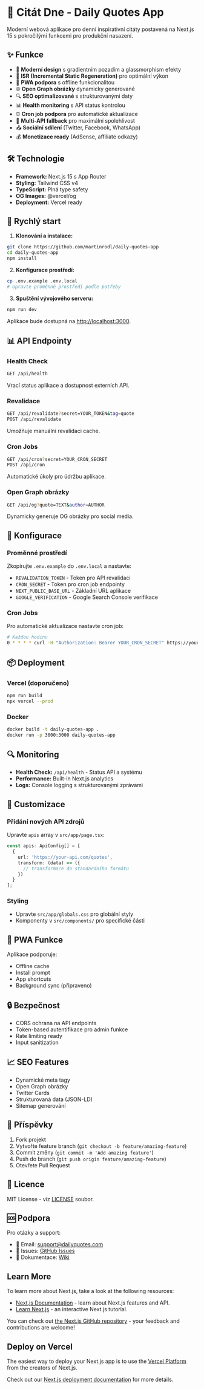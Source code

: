 # 📖 Citát Dne - Daily Quotes App

Moderní webová aplikace pro denní inspirativní citáty postavená na Next.js 15 s pokročilými funkcemi pro produkční nasazení.

## ✨ Funkce

- 🎨 **Moderní design** s gradientním pozadím a glassmorphism efekty
- 🔄 **ISR (Incremental Static Regeneration)** pro optimální výkon
- 📱 **PWA podpora** s offline funkcionalitou
- 🌐 **Open Graph obrázky** dynamicky generované
- 🔍 **SEO optimalizované** s strukturovanými daty
- 📊 **Health monitoring** s API status kontrolou
- ⏰ **Cron job podpora** pro automatické aktualizace
- 🚀 **Multi-API fallback** pro maximální spolehlivost
- 📤 **Sociální sdílení** (Twitter, Facebook, WhatsApp)
- 💰 **Monetizace ready** (AdSense, affiliate odkazy)

## 🛠️ Technologie

- **Framework:** Next.js 15 s App Router
- **Styling:** Tailwind CSS v4
- **TypeScript:** Plná type safety
- **OG Images:** @vercel/og
- **Deployment:** Vercel ready

## 🚀 Rychlý start

1. **Klonování a instalace:**
```bash
git clone https://github.com/martinrodl/daily-quotes-app
cd daily-quotes-app
npm install
```

2. **Konfigurace prostředí:**
```bash
cp .env.example .env.local
# Upravte proměnné prostředí podle potřeby
```

3. **Spuštění vývojového serveru:**
```bash
npm run dev
```

Aplikace bude dostupná na [http://localhost:3000](http://localhost:3000).

## 📊 API Endpointy

### Health Check
```bash
GET /api/health
```
Vrací status aplikace a dostupnost externích API.

### Revalidace
```bash
GET /api/revalidate?secret=YOUR_TOKEN&tag=quote
POST /api/revalidate
```
Umožňuje manuální revalidaci cache.

### Cron Jobs
```bash
GET /api/cron?secret=YOUR_CRON_SECRET
POST /api/cron
```
Automatické úkoly pro údržbu aplikace.

### Open Graph obrázky
```bash
GET /api/og?quote=TEXT&author=AUTHOR
```
Dynamicky generuje OG obrázky pro social media.

## 🔧 Konfigurace

### Proměnné prostředí
Zkopírujte `.env.example` do `.env.local` a nastavte:

- `REVALIDATION_TOKEN` - Token pro API revalidaci
- `CRON_SECRET` - Token pro cron job endpointy
- `NEXT_PUBLIC_BASE_URL` - Základní URL aplikace
- `GOOGLE_VERIFICATION` - Google Search Console verifikace

### Cron Jobs
Pro automatické aktualizace nastavte cron job:
```bash
# Každou hodinu
0 * * * * curl -H "Authorization: Bearer YOUR_CRON_SECRET" https://your-app.vercel.app/api/cron
```

## 📦 Deployment

### Vercel (doporučeno)
```bash
npm run build
npx vercel --prod
```

### Docker
```bash
docker build -t daily-quotes-app .
docker run -p 3000:3000 daily-quotes-app
```

## 🔍 Monitoring

- **Health Check:** `/api/health` - Status API a systému
- **Performance:** Built-in Next.js analytics
- **Logs:** Console logging s strukturovanými zprávami

## 🎨 Customizace

### Přidání nových API zdrojů
Upravte `apis` array v `src/app/page.tsx`:
```typescript
const apis: ApiConfig[] = [
  {
    url: 'https://your-api.com/quotes',
    transform: (data) => ({
      // transformace do standardního formátu
    })
  }
];
```

### Styling
- Upravte `src/app/globals.css` pro globální styly
- Komponenty v `src/components/` pro specifické části

## 📱 PWA Funkce

Aplikace podporuje:
- Offline cache
- Install prompt
- App shortcuts
- Background sync (připraveno)

## 🔒 Bezpečnost

- CORS ochrana na API endpoints
- Token-based autentifikace pro admin funkce
- Rate limiting ready
- Input sanitization

## 📈 SEO Features

- Dynamické meta tagy
- Open Graph obrázky
- Twitter Cards
- Strukturovaná data (JSON-LD)
- Sitemap generování

## 🤝 Příspěvky

1. Fork projekt
2. Vytvořte feature branch (`git checkout -b feature/amazing-feature`)
3. Commit změny (`git commit -m 'Add amazing feature'`)
4. Push do branch (`git push origin feature/amazing-feature`)
5. Otevřete Pull Request

## 📄 Licence

MIT License - viz [LICENSE](LICENSE) soubor.

## 🆘 Podpora

Pro otázky a support:
- 📧 Email: support@dailyquotes.com
- 🐛 Issues: [GitHub Issues](https://github.com/martinrodl/daily-quotes-app/issues)
- 📖 Dokumentace: [Wiki](https://github.com/martinrodl/daily-quotes-app/wiki)

## Learn More

To learn more about Next.js, take a look at the following resources:

- [Next.js Documentation](https://nextjs.org/docs) - learn about Next.js features and API.
- [Learn Next.js](https://nextjs.org/learn) - an interactive Next.js tutorial.

You can check out [the Next.js GitHub repository](https://github.com/vercel/next.js) - your feedback and contributions are welcome!

## Deploy on Vercel

The easiest way to deploy your Next.js app is to use the [Vercel Platform](https://vercel.com/new?utm_medium=default-template&filter=next.js&utm_source=create-next-app&utm_campaign=create-next-app-readme) from the creators of Next.js.

Check out our [Next.js deployment documentation](https://nextjs.org/docs/app/building-your-application/deploying) for more details.
